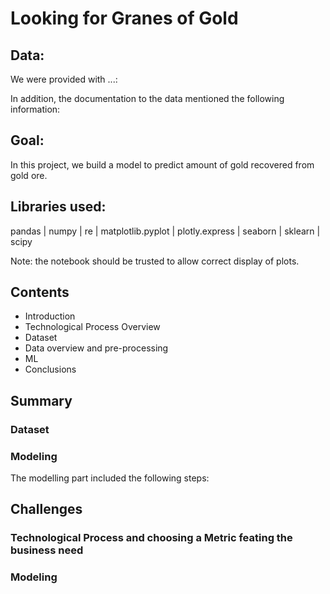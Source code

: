 # Looking for  Granes of Gold

## Data:

We were provided with ...:



In addition, the documentation to the data mentioned the following information:



## Goal:

In this project, we build a model to predict amount of gold recovered from gold ore.

## Libraries used:

pandas | 
numpy |
re |
matplotlib.pyplot |
plotly.express |
seaborn |
sklearn |
scipy

Note: the notebook should be trusted to allow correct display of plots.

## Contents

* Introduction
* Technological Process Overview
* Dataset
* Data overview and pre-processing
* ML
* Conclusions

## Summary

### Dataset


### Modeling

The modelling part included the following steps:

## Challenges

### Technological Process and choosing a Metric feating the business need

### Modeling



